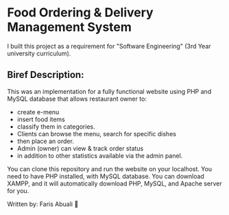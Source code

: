 # Food Ordering & Delivery Management System

I built this project as a requirement for "Software Engineering" (3rd Year university curriculum). 

## Biref Description:
This was an implementation for a fully functional website using PHP and MySQL database that allows restaurant owner to:
- create e-menu
- insert food items
- classify them in categories.
- Clients can browse the menu, search for specific dishes
- then place an order.
- Admin (owner) can view & track order status 
- in addition to other statistics available via the admin panel.

You can clone this repository and run the website on your localhost. You need to have PHP installed, with MySQL database.
You can download XAMPP, and it will automatically download PHP, MySQL, and Apache server for you. 

Written by:
Faris Abuali 🙂
